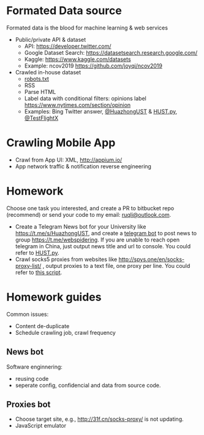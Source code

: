 
# Formated Data source

Formated data is the blood for machine learning & web services

* Public/private API & dataset
    * API: https://developer.twitter.com/
    * Google Dataset Search: https://datasetsearch.research.google.com/
    * Kaggle: https://www.kaggle.com/datasets
    * Example: ncov2019 https://github.com/joyqi/ncov2019
* Crawled in-house dataset
    * [robots.txt](https://en.wikipedia.org/wiki/Robots_exclusion_standard)
    * RSS
    * Parse HTML
    * Label data with conditional filters: opinions label https://www.nytimes.com/section/opinion
    * Examples: Bing Twitter answer, [@HuazhongUST](https://twitter.com/huazhongust) & 
 [HUST.py](https://bitbucket.org/liruqi/social/src/master/tools/getAccountLocation/spider/HUST.py), [@TestFlightX](https://twitter.com/testflightx)

# Crawling Mobile App
* Crawl from App UI: XML, http://appium.io/
* App network traffic & notification reverse engineering

# Homework
Choose one task you interested, and create a PR to bitbucket repo (recommend) or send your code to my email: ruqli@outlook.com.

* Create a Telegram News bot for your University like https://t.me/s/HuazhongUST, and create a [telegram bot](https://core.telegram.org/bots) to post news to group https://t.me/webspidering. If you are unable to reach open telegram in China, just output news title and url to console. You could refer to [HUST.py](https://bitbucket.org/liruqi/social/src/master/tools/getAccountLocation/spider/HUST.py).
* Crawl socks5 proxies from websites like http://spys.one/en/socks-proxy-list/ , output proxies to a text file, one proxy per line. You could refer to [this script](https://bitbucket.org/liruqi/mumevpn.com/src/master/socks_check.sh).

# Homework guides
Common issues:
* Content de-duplicate
* Schedule crawling job, crawl frequency

## News bot

Software enginnering:
* reusing code
* seperate config, confidencial and data from source code.

## Proxies bot
* Choose target site, e.g., http://31f.cn/socks-proxy/ is not updating.
* JavaScript emulator